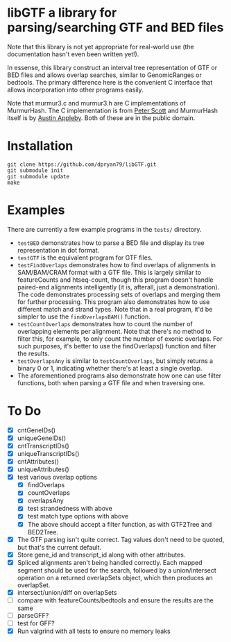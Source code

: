 libGTF a library for parsing/searching GTF and BED files
========================================================

Note that this library is not yet appropriate for real-world use (the documentation hasn't even been written yet!).

In essense, this library construct an interval tree representation of GTF or BED files and allows overlap searches, similar to GenomicRanges or bedtools. The primary difference here is the convenient C interface that allows incorporation into other programs easily.

Note that murmur3.c and murmur3.h are C implementations of MurmurHash. The C implementation is from [Peter Scott](https://github.com/PeterScott/murmur3) and MurmurHash itself is by [Austin Appleby](https://code.google.com/p/smhasher/wiki/MurmurHash3). Both of these are in the public domain.

Installation
============

    git clone https://github.com/dpryan79/libGTF.git
    git submodule init
    git submodule update
    make

Examples
========

There are currently a few example programs in the `tests/` directory.

  * `testBED` demonstrates how to parse a BED file and display its tree representation in dot format.
  * `testGTF` is the equivalent program for GTF files.
  * `testFindOverlaps` demonstrates how to find overlaps of alignments in SAM/BAM/CRAM format with a GTF file. This is largely similar to featureCounts and htseq-count, though this program doesn't handle paired-end alignments intelligently (it is, afterall, just a demonstration). The code demonstrates processing sets of overlaps and merging them for further processing. This program also demonstrates how to use different match and strand types. Note that in a real program, it'd be simpler to use the `findOverlapsBAM()` function.
  * `testCountOverlaps` demonstrates how to count the number of overlapping elements per alignment. Note that there's no method to filter this, for example, to only count the number of exonic overlaps. For such purposes, it's better to use the findOverlaps() function and filter the results.
  * `testOverlapsAny` is similar to `testCountOverlaps`, but simply returns a binary 0 or 1, indicating whether there's at least a single overlap.
  * The aforementioned programs also demonstrate how one can use filter functions, both when parsing a GTF file and when traversing one.

To Do
=====

 - [X] cntGeneIDs()
 - [X] uniqueGeneIDs()
 - [X] cntTranscriptIDs()
 - [X] uniqueTranscriptIDs()
 - [X] cntAttributes()
 - [X] uniqueAttributes()
 - [X] test various overlap options
   - [X] findOverlaps
   - [X] countOverlaps
   - [X] overlapsAny
   - [X] test strandedness with above
   - [X] test match type options with above
   - [X] The above should accept a filter function, as with GTF2Tree and BED2Tree.
 - [X] The GTF parsing isn't quite correct. Tag values don't need to be quoted, but that's the current default.
 - [X] Store gene_id and transcript_id along with other attributes.
 - [X] Spliced alignments aren't being handled correctly. Each mapped segment should be used for the search, followed by a union/intersect operation on a returned overlapSets object, which then produces an overlapSet.
 - [X] intersect/union/diff on overlapSets
 - [ ] compare with featureCounts/bedtools and ensure the results are the same
 - [ ] parseGFF?
 - [ ] test for GFF?
 - [X] Run valgrind with all tests to ensure no memory leaks
